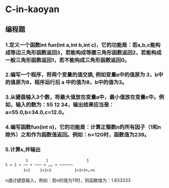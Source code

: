 # C-in-kaoyan

## 编程题
### 1.定义一个函数int fun(int a,int b,int c)，它的功能是：若a,b,c能构成等边三角形函数返回3，若能构成等腰三角形函数返回2，若能构成一般三角形函数返回1，若不能构成三角形函数返回0。

### 2.编写一个程序，将两个变量的值交换, 例如变量a中的值原为 3，b中的值原为8，程序运行后 a 中的值为8，b中的值为3。

### 3.从键盘输入3个数，将最大值放在变量a中，最小值放在变量c中。例如，输入的数为：55   12   34，输出结果应当是：a=55.0,b=34.0,c=12.0。

### 4.编写函数fun(int n)，它的功能是：计算正整数n的所有因子（1和n除外）之和作为函数值返回。例如：n=120时，函数值为239。

### 5.计算s,并输出
             1        1                 1
    S = 1 + ── + ─── + …… + ────── 
            1+2　　 1+2+3       　　1+2+3+…+n
n通过键盘输入，例如：若n的值为11时，则函数值为：1.833333
